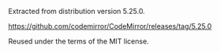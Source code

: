 Extracted from distribution version 5.25.0.

https://github.com/codemirror/CodeMirror/releases/tag/5.25.0

Reused under the terms of the MIT license.
